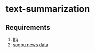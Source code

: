 # text-summarization
## Requirements
1. [ltp](https://github.com/HIT-SCIR/ltp)
2. [sogou news data](http://www.sogou.com/labs/resource/list_news.php)
